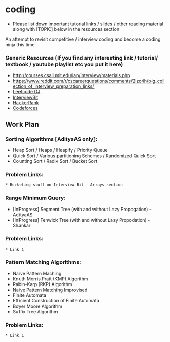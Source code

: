 # coding
* Please list down important tutorial links / slides / other reading material along with [TOPIC] below in the resources section

An attempt to revisit competitive / interview coding and become a coding ninja this time.

### Generic Resources (If you find any interesting link / tutorial/ textbook / youtube playlist etc you put it here)
* http://courses.csail.mit.edu/iap/interview/materials.php
* https://www.reddit.com/r/cscareerquestions/comments/2lzc4h/big_collection_of_interview_preparation_links/
* [Leetcode OJ](https://leetcode.com/)
* [InterviewBit](https://www.interviewbit.com/)
* [HackerRank](https://www.hackerrank.com/)
* [Codeforces](http://codeforces.com/)

## Work Plan

### Sorting Algorithms [AdityaAS only]:
* Heap Sort / Heaps / Heapify / Priority Queue
* Quick Sort / Various partitioning Schemes / Randomized Quick Sort
* Counting Sort / Radix Sort / Bucket Sort
### Problem Links:
	* Bucketing stuff on Interview Bit - Arrays section

### Range Minimum Query:
* [InProgress] Segment Tree (with and without Lazy Propogation) - AdityaAS
* [InProgress] Fenwick Tree (with and without Lazy Propodation) - Shankar
### Problem Links:
	* Link 1

### Pattern Matching Algorithms:
* Naive Pattern Maching
* Knuth Morris Pratt (KMP) Algorithm
* Rabin-Karp (RKP) Algorithm
* Naive Pattern Matching Improvised
* Finite Automata
* Efficient Construction of Finite Automata
* Boyer Moore Algorithm
* Suffix Tree Algorithm
### Problem Links:
	* Link 1

